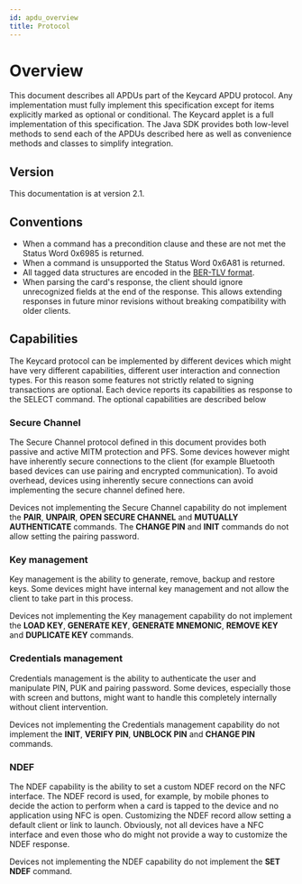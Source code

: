 ```yaml
---
id: apdu_overview
title: Protocol
---
```


# Overview

This document describes all APDUs part of the Keycard APDU protocol. Any implementation must fully implement this specification except for items explicitly marked as optional or conditional. The Keycard applet is a full implementation of this specification. The Java SDK provides both low-level methods to send each of the APDUs described here as well as convenience methods and classes to simplify integration.

## Version

This documentation is at version 2.1.
 
## Conventions

* When a command has a precondition clause and these are not met the Status Word 0x6985 is returned. 
* When a command is unsupported the Status Word 0x6A81 is returned.
* All tagged data structures are encoded in the [BER-TLV format](http://www.cardwerk.com/smartcards/smartcard_standard_ISO7816-4_annex-d.aspx).
* When parsing the card's response, the client should ignore unrecognized fields at the end of the response. This allows extending responses in future minor revisions without breaking compatibility with older clients.

## Capabilities

The Keycard protocol can be implemented by different devices which might have very different capabilities, different user interaction and connection types. For this reason some features not strictly related to signing transactions are optional. Each device reports its capabilities as response to the SELECT command. The optional capabilities are described below

### Secure Channel

The Secure Channel protocol defined in this document provides both passive and active MITM protection and PFS. Some devices however might have inherently secure connections to the client (for example Bluetooth based devices can use pairing and encrypted communication). To avoid overhead, devices using inherently secure connections can avoid implementing the secure channel defined here.

Devices not implementing the Secure Channel capability do not implement the **PAIR**, **UNPAIR**, **OPEN SECURE CHANNEL** and **MUTUALLY AUTHENTICATE** commands. The **CHANGE PIN** and **INIT** commands do not allow setting the pairing password.

### Key management

Key management is the ability to generate, remove, backup and restore keys. Some devices might have internal key management and not allow the client to take part in this process.

Devices not implementing the Key management capability do not implement the **LOAD KEY**, **GENERATE KEY**, **GENERATE MNEMONIC**, **REMOVE KEY** and **DUPLICATE KEY** commands.

### Credentials management

Credentials management is the ability to authenticate the user and manipulate PIN, PUK and pairing password. Some devices, especially those with screen and buttons, might want to handle this completely internally without client intervention.

Devices not implementing the Credentials management capability do not implement the **INIT**, **VERIFY PIN**, **UNBLOCK PIN** and **CHANGE PIN** commands.

### NDEF

The NDEF capability is the ability to set a custom NDEF record on the NFC interface. The NDEF record is used, for example, by mobile phones to decide the action to perform when a card is tapped to the device and no application using NFC is open. Customizing the NDEF record allow setting a default client or link to launch. Obviously, not all devices have a NFC interface and even those who do might not provide a way to customize the NDEF response.

Devices not implementing the NDEF capability do not implement the **SET NDEF** command.

